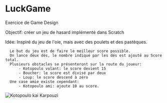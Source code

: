 # LuckGame
Exercice de Game Design

Objectif: créer un jeu de hasard implémenté dans Scratch

Idée: Inspiré du jeu de l'oie, mais avec des poulets et des pastèques.
      
      Le but du jeu est de faire le meilleur score possible.
      On lance deux dés, le nombre indiqué par les dés est ajouté au Score total. 
      Plusieurs obstacles se présenteront sur la route du joueur:
          - Kotopoulo volant: le score devient 15
          - Boucher: le score est divisé par deux
          - Loup: le score descend à zéro
      Une case amie existe cependant:
          - Kotopoulo ami: ajoute 10 au score. 



      
![Kotopoulo kai Karpouzi](https://github.com/MartineJA/KotopouloBoardGame/assets/145664478/e042c659-d8e1-47d0-a39c-b649bfc25b13)


